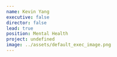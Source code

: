 ```yaml
---
name: Kevin Yang
executive: false
director: false
lead: true
position: Mental Health
project: undefined
image: ../assets/default_exec_image.png
---
```

